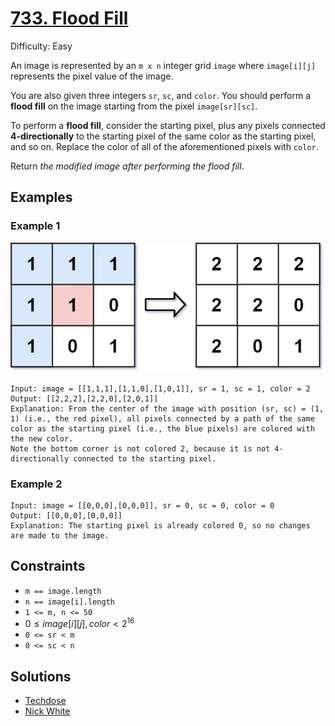 # [733. Flood Fill](https://leetcode.com/problems/flood-fill/description/)

Difficulty: Easy

An image is represented by an `m x n` integer grid `image` where `image[i][j]` represents the pixel value of the image.

You are also given three integers `sr`, `sc`, and `color`. You should perform a **flood fill** on the image starting from the pixel `image[sr][sc]`.

To perform a **flood fill**, consider the starting pixel, plus any pixels connected **4-directionally** to the starting pixel of the same color as the starting pixel, and so on.
Replace the color of all of the aforementioned pixels with `color`.

Return *the modified image after performing the flood fill*.

## Examples

### Example 1

![flood-fill-example-one](img/flood1-grid.jpg)

```text
Input: image = [[1,1,1],[1,1,0],[1,0,1]], sr = 1, sc = 1, color = 2
Output: [[2,2,2],[2,2,0],[2,0,1]]
Explanation: From the center of the image with position (sr, sc) = (1, 1) (i.e., the red pixel), all pixels connected by a path of the same color as the starting pixel (i.e., the blue pixels) are colored with the new color.
Note the bottom corner is not colored 2, because it is not 4-directionally connected to the starting pixel.
```

### Example 2

```text
Input: image = [[0,0,0],[0,0,0]], sr = 0, sc = 0, color = 0
Output: [[0,0,0],[0,0,0]]
Explanation: The starting pixel is already colored 0, so no changes are made to the image.
```

## Constraints

- `m == image.length`
- `n == image[i].length`
- `1 <= m, n <= 50`
- $0 \leq image[i][j], color < 2^16$
- `0 <= sr < m`
- `0 <= sc < n`

## Solutions

- [Techdose](https://youtu.be/RwozX--B_Xs?si=5CMJbrKM_I5LfnGp)
- [Nick White](https://youtu.be/aehEcTEPtCs?si=rN7fEzkjMllsfuNV)
